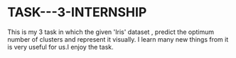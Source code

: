 # TASK---3-INTERNSHIP
This is my 3 task in which the given 'Iris' dataset , predict the optimum number of clusters and represent it visually. I learn many new things from it is very useful for us.I enjoy the task.
